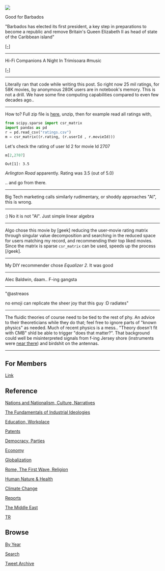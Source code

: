 <img src="https://drive.google.com/uc?export=view&id=1B2wf9R7AMH1d7Vw6e2mucLbIQ5NSjir7"/>


Good for Barbados

"Barbados has elected its first president, a key step in preparations
to become a republic and remove Britain's Queen Elizabeth II as head
of state of the Caribbean island"

[[-]](http://u.afp.com/wZe6)

---

Hi-Fi Companions A Night In Trimisoara \#music

[[-]](https://youtu.be/jGw3EdlthWQ?t=58)

---

Literally ran that code while writing this post. So right now 25 mil
ratings, for 58K movies, by anonymous 280K users are in notebook's
memory. This is not a drill. We have some fine computing capabilities
compared to even few decades ago..

---

How to? Full zip file is [here](https://grouplens.org/datasets/movielens/latest/),
unzip, then for example read all ratings with,

```python
from scipy.sparse import csr_matrix
import pandas as pd
r = pd.read_csv("ratings.csv")
m = csr_matrix((r.rating, (r.userId , r.movieId)))
```

Let's check the rating of user Id 2 for movie Id 2707

```python
m[2,2707]
```

```text
Out[1]: 3.5
```

*Arlington Road* apparently. Rating was 3.5 (out of 5.0)

.. and go from there. 

---

Big Tech marketing calls similarly rudimentary, or shoddy approaches
"AI", this is wrong.

---

:) No it is not "AI". Just simple linear algebra

---

Algo chose this movie by [geek] reducing the user-movie rating matrix
through singular value decomposition and searching in the reduced
space for users matching my record, and recommending their top liked
movies. Since the matrix is sparse `csr_matrix` can be used, speeds up
the process [/geek].

---

My DIY recommender chose *Equalizer 2*. It was good 

---

Alec Baldwin, daam.. F-ing gangsta

---

"@astreaos

no emoji can replicate the sheer joy that this guy :D radiates"

---

The fluidic theories of course need to be tied to the rest of phy. An
advice to their theoreticians while they do that; feel free to ignore
parts of "known physics" as needed. Much of recent physics is a mess..
"Theory doesn't fit with CMB" shld be able to trigger "does that
matter?". That background could well be misinterpreted signals from
f-ing Jersey shore (instruments were [near there](https://bit.ly/2CMq76V))
and birdshit on the antennas.

---

## For Members

[Link](https://thirdwave-members.herokuapp.com)

## Reference

[Nations and Nationalism, Culture, Narratives](/2013/02/nations-and-nationalism.md)

[The Fundamentals of Industrial Ideologies](/2011/04/fundamentals-of-industrial-ideologies.md)

[Education, Workplace](2017/09/education-workplace.md)

[Patents](/2018/09/patents.md)

[Democracy, Parties](/2016/11/democracy.md)

[Economy](/2018/05/economy.md)

[Globalization](/2018/09/globalization.md)

[Rome, The First Wave, Religion](/2017/12/rome.md)

[Human Nature & Health](/2020/07/human-nature.md)

[Climate Change](/2018/12/climate.md)

[Reports](/2019/05/reports.md)

[The Middle East](/2019/07/middleeast.md)

[TR](../tr)

## Browse

[By Year](years.md)

[Search](search.html)

[Tweet Archive](/tweets/README.md)


